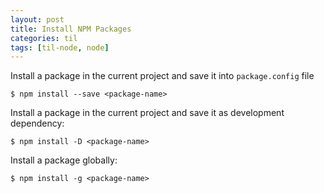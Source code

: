 ```yaml
---
layout: post
title: Install NPM Packages
categories: til
tags: [til-node, node]
---
```


Install a package in the current project and save it into `package.config` file
```
$ npm install --save <package-name>
```

Install a package in the current project and save it as development dependency:
```
$ npm install -D <package-name>
```

Install a package globally:
```
$ npm install -g <package-name>
